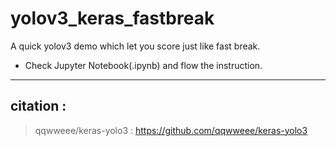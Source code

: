 # yolov3_keras_fastbreak
A quick yolov3 demo which let you score just like fast break.
- Check Jupyter Notebook(.ipynb) and flow the instruction.
***
## citation : 
> qqwweee/keras-yolo3 : https://github.com/qqwweee/keras-yolo3
